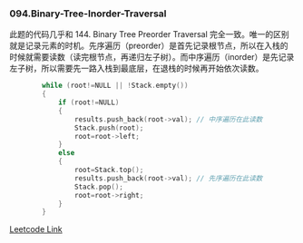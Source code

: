 ### 094.Binary-Tree-Inorder-Traversal

此题的代码几乎和 144. Binary Tree Preorder Traversal 完全一致。唯一的区别就是记录元素的时机。先序遍历（preorder）是首先记录根节点，所以在入栈的时候就需要读数（读完根节点，再递归左子树）。而中序遍历（inorder）是先记录左子树，所以需要先一路入栈到最底层，在退栈的时候再开始依次读数。
```cpp
        while (root!=NULL || !Stack.empty())
        {
            if (root!=NULL)
            {
                results.push_back(root->val); // 中序遍历在此读数
                Stack.push(root);
                root=root->left;
            }
            else
            {
                root=Stack.top();
                results.push_back(root->val); // 先序遍历在此读数
                Stack.pop();
                root=root->right;
            }
        }
```        


[Leetcode Link](https://leetcode.com/problems/binary-tree-inorder-traversal)